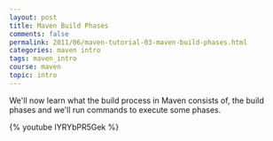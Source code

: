 ```yaml
---           
layout: post
title: Maven Build Phases
comments: false
permalink: 2011/06/maven-tutorial-03-maven-build-phases.html
categories: maven intro
tags: maven_intro
course: maven
topic: intro
---
```


We'll now learn what the build process in Maven consists of, the build phases and we'll run commands to execute some phases.

{% youtube IYRYbPR5Gek %}